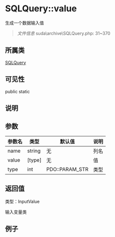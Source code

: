 # SQLQuery::value

生成一个数据输入值


> *文件信息* suda\archive\SQLQuery.php: 31~370

## 所属类 

[SQLQuery](../SQLQuery.md)

## 可见性

 public static

## 说明




## 参数


| 参数名 | 类型 | 默认值 | 说明 |
|--------|-----|-------|-------|
| name |  string | 无 |  列名 |
| value |  [type] | 无 |  值 |
| type |  int | PDO::PARAM_STR |  类型 |



## 返回值

类型：InputValue

 输入变量类



## 例子

